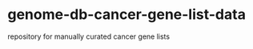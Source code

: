 genome-db-cancer-gene-list-data
===============================

repository for manually curated cancer gene lists
